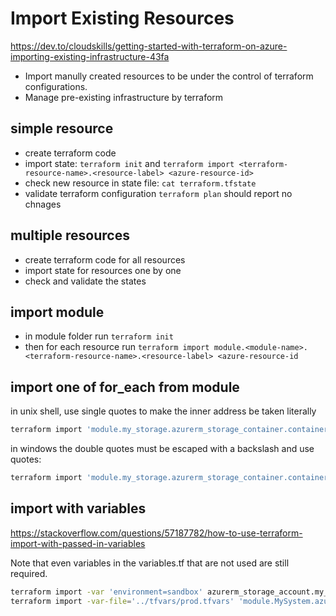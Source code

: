 # Import Existing Resources

https://dev.to/cloudskills/getting-started-with-terraform-on-azure-importing-existing-infrastructure-43fa

- Import manully created resources to be under the control of terraform configurations. 
- Manage pre-existing infrastructure by terraform

## simple resource
- create terraform code
- import state: `terraform init` and `terraform import <terraform-resource-name>.<resource-label> <azure-resource-id>`
- check new resource in state file: `cat terraform.tfstate`
- validate terraform configuration `terraform plan` should report no chnages

## multiple resources
- create terraform code for all resources
- import state for resources one by one
- check and validate the states

## import module
- in module folder run `terraform init`
- then for each resource run `terraform import module.<module-name>.<terraform-resource-name>.<resource-label> <azure-resource-id`

## import one of for_each from module
in unix shell, use single quotes to make the inner address be taken literally
```sh
terraform import 'module.my_storage.azurerm_storage_container.container["<container-name>"]' https://<storage-account>.blob.core.windows.net/<container-name>
```
in windows the double quotes must be escaped with a backslash and use quotes:
```sh
terraform import 'module.my_storage.azurerm_storage_container.container[\"<container-name>\"]' https://<storage-account>.blob.core.windows.net/<container-name>
```

## import with variables
https://stackoverflow.com/questions/57187782/how-to-use-terraform-import-with-passed-in-variables

Note that even variables in the variables.tf that are not used are still required.
```sh
terraform import -var 'environment=sandbox' azurerm_storage_account.my_storage foo
terraform import -var-file='../tfvars/prod.tfvars' 'module.MySystem.azurerm_windows_virtual_machine.windsvm["dsvm0003"]' "/subscriptions/xxx-xxx-xxx-xxx-xxx/resourceGroups/myRG/providers/Microsoft.Compute/virtualMachines/DSVM0003"
```
